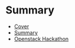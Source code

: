 # Summary

* [Cover](README.md)
* [Summary](SUMMARY.md)
* [Openstack Hackathon](documentation/OpenstackHackathon.md)

